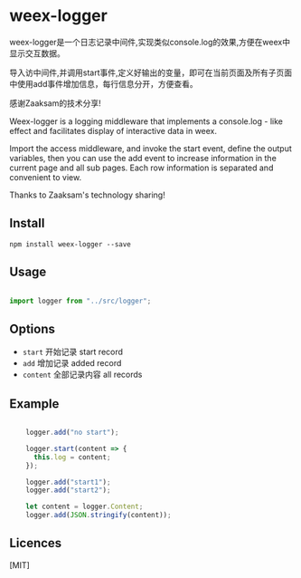 weex-logger
=================

weex-logger是一个日志记录中间件,实现类似console.log的效果,方便在weex中显示交互数据。

导入访中间件,并调用start事件,定义好输出的变量，即可在当前页面及所有子页面中使用add事件增加信息，每行信息分开，方便查看。

感谢Zaaksam的技术分享!

Weex-logger is a logging middleware that implements a console.log - like effect and facilitates display of interactive data in weex.

Import the access middleware, and invoke the start event, define the output variables, then you can use the add event to increase information in the current page and all sub pages. Each row information is separated and convenient to view.

Thanks to Zaaksam's technology sharing!

## Install

`npm install weex-logger --save`

## Usage

```ts

import logger from "../src/logger";

```

## Options

- `start` 开始记录 start record
- `add` 增加记录 added record
- `content` 全部记录内容 all records

## Example

```ts

    logger.add("no start");

    logger.start(content => {
      this.log = content;
    });

    logger.add("start1");
    logger.add("start2");

    let content = logger.Content;
    logger.add(JSON.stringify(content));

```    

## Licences

[MIT]
